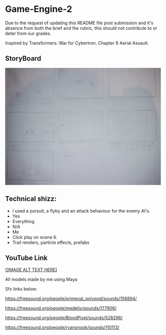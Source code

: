 # Game-Engine-2

Due to the request of updating this README file post submission and it's absence from both the brief and the rubric, this should not contribute to or deter from our grades.

Inspired by Transformers: War for Cybertron. Chapter 9 Aerial Assault.

StoryBoard
------
![alt text][logo]

[logo]: https://github.com/TheCeltrix1/Game-Engine-2/blob/main/Storyboard.jpg

Technical shizz:
------
- I used a pursuit, a flyby and an attack behaviour for the enemy AI's.
- Yes
- Everything
- N/A
- Me
- Click play on scene 6.
- Trail renders, particle effects, prefabs

YouTube Link
------
[![IMAGE ALT TEXT HERE]](https://youtu.be/JM3RaLeN9w0)

All models made by me using Maya

Sfx links below:

https://freesound.org/people/primeval_polypod/sounds/158894/

https://freesound.org/people/medetix/sounds/177906/

https://freesound.org/people/BloodPixel/sounds/528296/

https://freesound.org/people/ryansnook/sounds/110113/
